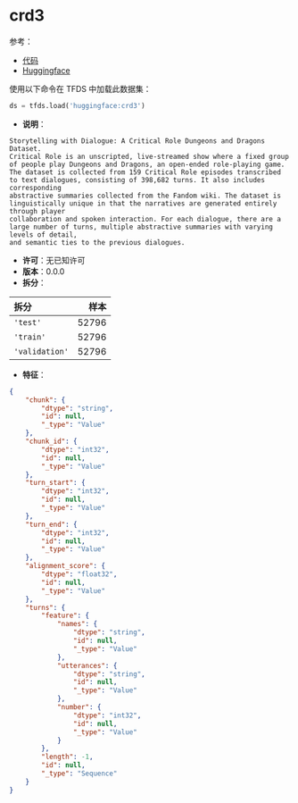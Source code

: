 # crd3

参考：

- [代码](https://github.com/huggingface/datasets/blob/master/datasets/crd3)
- [Huggingface](https://huggingface.co/datasets/crd3)

使用以下命令在 TFDS 中加载此数据集：

```python
ds = tfds.load('huggingface:crd3')
```

- **说明**：

```
Storytelling with Dialogue: A Critical Role Dungeons and Dragons Dataset.
Critical Role is an unscripted, live-streamed show where a fixed group of people play Dungeons and Dragons, an open-ended role-playing game.
The dataset is collected from 159 Critical Role episodes transcribed to text dialogues, consisting of 398,682 turns. It also includes corresponding
abstractive summaries collected from the Fandom wiki. The dataset is linguistically unique in that the narratives are generated entirely through player
collaboration and spoken interaction. For each dialogue, there are a large number of turns, multiple abstractive summaries with varying levels of detail,
and semantic ties to the previous dialogues.
```

- **许可**：无已知许可
- **版本**：0.0.0
- **拆分**：

拆分 | 样本
:-- | --:
`'test'` | 52796
`'train'` | 52796
`'validation'` | 52796

- **特征**：

```json
{
    "chunk": {
        "dtype": "string",
        "id": null,
        "_type": "Value"
    },
    "chunk_id": {
        "dtype": "int32",
        "id": null,
        "_type": "Value"
    },
    "turn_start": {
        "dtype": "int32",
        "id": null,
        "_type": "Value"
    },
    "turn_end": {
        "dtype": "int32",
        "id": null,
        "_type": "Value"
    },
    "alignment_score": {
        "dtype": "float32",
        "id": null,
        "_type": "Value"
    },
    "turns": {
        "feature": {
            "names": {
                "dtype": "string",
                "id": null,
                "_type": "Value"
            },
            "utterances": {
                "dtype": "string",
                "id": null,
                "_type": "Value"
            },
            "number": {
                "dtype": "int32",
                "id": null,
                "_type": "Value"
            }
        },
        "length": -1,
        "id": null,
        "_type": "Sequence"
    }
}
```
